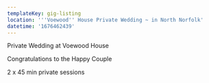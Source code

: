```yaml
---
templateKey: gig-listing
location: '''Voewood'' House Private Wedding ~ in North Norfolk'
datetime: '1676462439'
---
```

P﻿rivate Wedding at Voewood House

C﻿ongratulations to the Happy Couple

2﻿ x 45  min private sessions